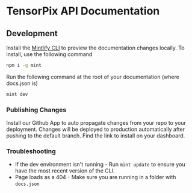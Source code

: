 # TensorPix API Documentation

## Development

Install the [Mintlify CLI](https://www.npmjs.com/package/mint) to preview the documentation changes locally. To install, use the following command

```bash
npm i -g mint
```

Run the following command at the root of your documentation (where docs.json is)

```bash
mint dev
```

### Publishing Changes

Install our Github App to auto propagate changes from your repo to your deployment. Changes will be deployed to production automatically after pushing to the default branch. Find the link to install on your dashboard. 

### Troubleshooting

- If the dev environment isn't running - Run `mint update` to ensure you have the most recent version of the CLI.
- Page loads as a 404 - Make sure you are running in a folder with `docs.json`
